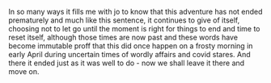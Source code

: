 In so many ways it fills me with jo to know that this adventure has not ended prematurely and much like this sentence, it continues to give of itself, choosing not to let go until the moment is right for things to end and time to reset itself, although those times are now past and these words have become immutable proff that this did once happen on a frosty morning in early April during uncertain times of wordly affairs and covid stares. And there it ended just as it was well to do - now we shall leave it there and move on.
